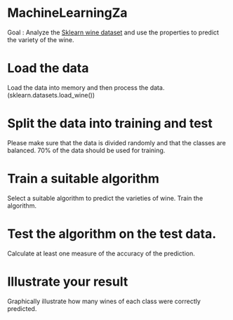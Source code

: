 # MachineLearningZa
Goal : Analyze the [Sklearn wine dataset](https://scikitlearn.org/stable/modules/generated/sklearn.datasets.load_wine.html) and use the properties to predict the variety of the wine.

# Load the data
Load the data into memory and then process the data. (sklearn.datasets.load_wine())

# Split the data into training and test
Please make sure that the data is divided randomly and that the classes are balanced. 70% of the data should be used for training.

# Train a suitable algorithm
Select a suitable algorithm to predict the varieties of wine. Train the algorithm.

# Test the algorithm on the test data.
Calculate at least one measure of the accuracy of the prediction.

# Illustrate your result
Graphically illustrate how many wines of each class were correctly predicted. 
